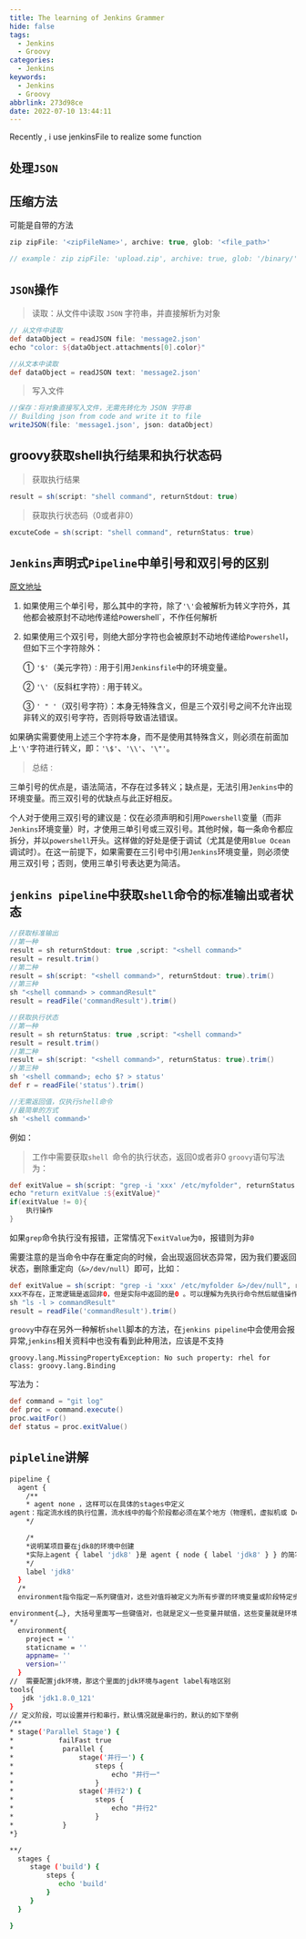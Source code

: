 ```yaml
---
title: The learning of Jenkins Grammer
hide: false
tags:
  - Jenkins
  - Groovy
categories:
  - Jenkins
keywords:
  - Jenkins
  - Groovy
abbrlink: 273d98ce
date: 2022-07-10 13:44:11
---
```



Recently , i use jenkinsFile to realize some function 


## 处理`JSON`


## 压缩方法

可能是自带的方法
```groovy
zip zipFile: '<zipFileName>', archive: true, glob: '<file_path>'

// example： zip zipFile: 'upload.zip', archive: true, glob: '/binary/'
```


## `JSON`操作

> 读取：从文件中读取  `JSON` 字符串，并直接解析为对象
```groovy
// 从文件中读取
def dataObject = readJSON file: 'message2.json'
echo "color: ${dataObject.attachments[0].color}"

//从文本中读取
def dataObject = readJSON text: 'message2.json'

```
> 写入文件
```groovy
//保存：将对象直接写入文件，无需先转化为 JSON 字符串
// Building json from code and write it to file
writeJSON(file: 'message1.json', json: dataObject)
```


## groovy获取shell执行结果和执行状态码
> 获取执行结果
```groovy
result = sh(script: "shell command", returnStdout: true)
```
> 获取执行状态码（0或者非0）
```groovy
excuteCode = sh(script: "shell command", returnStatus: true)
```
## `Jenkins`声明式`Pipeline`中单引号和双引号的区别

[原文地址](https://blog.csdn.net/qq_34719392/article/details/121472894)

1. 如果使用三个单引号，那么其中的字符，除了`'\'`会被解析为转义字符外，其他都会被原封不动地传递给`P`owershell`，不作任何解析
2. 如果使用三个双引号，则绝大部分字符也会被原封不动地传递给`Powershel`l，但如下三个字符除外：

    ① `'$'`（美元字符）`：`用于引用`Jenkinsfile`中的环境变量。

    ② `'\'`（反斜杠字符）`：`用于转义。

    ③ `' " '`（双引号字符）：本身无特殊含义，但是三个双引号之间不允许出现非转义的双引号字符，否则将导致语法错误。

如果确实需要使用上述三个字符本身，而不是使用其特殊含义，则必须在前面加上`'\'`字符进行转义，即：`'\$'`、`'\\'`、`'\"'`。

> 总结`：`

三单引号的优点是，语法简洁，不存在过多转义；缺点是，无法引用`Jenkins`中的环境变量。而三双引号的优缺点与此正好相反。

个人对于使用三双引号的建议是：仅在必须声明和引用`Powershell`变量（而非`Jenkins`环境变量）时，才使用三单引号或三双引号。其他时候，每一条命令都应拆分，并以`powershell`开头。这样做的好处是便于调试（尤其是使用`Blue Ocean`调试时）。在这一前提下，如果需要在三引号中引用`Jenkins`环境变量，则必须使用三双引号；否则，使用三单引号表达更为简洁。

## `jenkins pipeline`中获取`shell`命令的标准输出或者状态

```groovy
//获取标准输出
//第一种
result = sh returnStdout: true ,script: "<shell command>"
result = result.trim()
//第二种
result = sh(script: "<shell command>", returnStdout: true).trim()
//第三种
sh "<shell command> > commandResult"
result = readFile('commandResult').trim()

//获取执行状态
//第一种
result = sh returnStatus: true ,script: "<shell command>"
result = result.trim()
//第二种
result = sh(script: "<shell command>", returnStatus: true).trim()
//第三种
sh '<shell command>; echo $? > status'
def r = readFile('status').trim()

//无需返回值，仅执行shell命令
//最简单的方式
sh '<shell command>'
```
例如：
> 工作中需要获取`shell `命令的执行状态，返回0或者非0
`groovy`语句写法为：
```groovy
def exitValue = sh(script: "grep -i 'xxx' /etc/myfolder", returnStatus: true)
echo "return exitValue :${exitValue}"
if(exitValue != 0){
    执行操作
}
```
如果`grep`命令执行没有报错，正常情况下`exitValue`为`0`，报错则为非`0`

需要注意的是当命令中存在重定向的时候，会出现返回状态异常，因为我们要返回状态，删除重定向（`&>/dev/null`）即可，比如：
```groovy
def exitValue = sh(script: "grep -i 'xxx' /etc/myfolder &>/dev/null", returnStatus: true)
xxx不存在，正常逻辑是返回非0，但是实际中返回的是0 。可以理解为先执行命令然后赋值操作，类似下面的动作：（个人理解）
sh "ls -l > commandResult"
result = readFile('commandResult').trim()
```

`groovy`中存在另外一种解析`shell`脚本的方法，在`jenkins pipeline`中会使用会报异常,`jenkins`相关资料中也没有看到此种用法，应该是不支持
```
groovy.lang.MissingPropertyException: No such property: rhel for class: groovy.lang.Binding
```
写法为：
```groovy
def command = "git log"
def proc = command.execute()
proc.waitFor()
def status = proc.exitValue()
```

## `pipleline`讲解

```bash
pipeline {
  agent {
    /**
    * agent none ，这样可以在具体的stages中定义
agent：指定流水线的执行位置，流水线中的每个阶段都必须在某个地方（物理机，虚拟机或 Docker 容器）执行，agent 部分即指定具体在哪里执行。
    */

    /*
    *说明某项目要在jdk8的环境中创建
    *实际上agent { label 'jdk8' }是 agent { node { label 'jdk8' } } 的简写。 
    */
    label 'jdk8'
  }
  /*
  environment指令指定一系列键值对，这些对值将被定义为所有步骤的环境变量或阶段特定步骤

environment{…}, 大括号里面写一些键值对，也就是定义一些变量并赋值，这些变量就是环境变量。环境变量的作用范围，取决你environment{…}所写的位置，你可以写在顶层环境变量，让所有的stage下的step共享这些变量，也可以单独定义在某一个stage下，只能供这个stage去调用变量，其他的stage不能共享这些变量。一般来说，我们基本上上定义全局环境变量，如果是局部环境变量，我们直接用def关键字声明就可以，没必要放environment{…}里面。
*/
  environment{
    project = ''
    staticname = ''
    appname= ''
    version=''
  }
//  需要配置jdk环境，那这个里面的jdk环境与agent label有啥区别
tools{
   jdk 'jdk1.8.0_121'
}
// 定义阶段，可以设置并行和串行，默认情况就是串行的，默认的如下举例
/**
* stage('Parallel Stage') {
*           failFast true
*            parallel {
*                stage('并行一') {
*                    steps {
*                        echo "并行一"
*                    }
*                stage('并行2') {
*                    steps {
*                        echo "并行2"
*                    }
*            }
*}

**/
  stages {
     stage ('build') {
         steps {
            echo 'build'
         }
     }
  }

}
```
